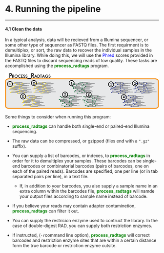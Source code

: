 # 4. Running the pipeline
----------------------------------

#### 4.1 Clean the data

In a typical analysis, data will be recieved from a Illumina sequencer, or some other type of sequencer as FASTQ files. The first requirment is to demultiplex, or sort, the raw data to recover the individual samples in the Illumina library. While doing this, we will use the <span style="color:blue"> Phred </span> scores provided in the FASTQ files to discard sequencing reads of low quality. These tasks are accomplished using the <span style="color:green"> **process_radtags** </span> program.

![process_radtags.png](https://github.com/MajoMonteverde/Tareas_Curso_BioinfInvRepro/blob/master/process_radtags.png)


Some things to consider when running this program:

* <span style="color:green"> **process_radtags** </span> can handle both single-end or paired-end Illumina sequencing.

* The raw data can be compressed, or gzipped (files end with a `".gz"` suffix).

* You can supply a list of barcodes, or indexes, to <span style="color:green"> **process_radtags** </span> in order for it to demultiplex your samples. These barcodes can be single-end barcodes or combinatorial barcodes (pairs of barcodes, one on each of the paired reads). Barcodes are specified, one per line (or in tab separated pairs per line), in a text file.

	* If, in addition to your barcodes, you also supply a sample name in an extra column within the barcodes file, <span style="color:green"> **process_radtags** </span> will namde your output files according to sample name instead of barcode.

* If you believe your reads may contain adapter contaminetion, <span style="color:green"> **process_radtags** </span> can filter it out.

* You can supply the restricion enzyme used to contruct the library. In the case of double-digest RAD, you can supply both restriction enzymes.

* If instructed, (`-r`command line option), <span style="color:green"> **process_radtags** </span> will correct barcodes and restriction enzyme sites that are within a certain distance form the true barcode or restriction enzyme cutsite.
